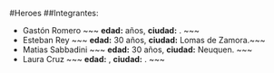 #Heroes
##Integrantes:
- Gastón Romero ~~~ **edad:**  años, **ciudad:** . ~~~
- Esteban Rey ~~~ **edad:** 30 años, **ciudad:** Lomas de Zamora.~~~
- Matias Sabbadini ~~~ **edad:** 30 años, **ciudad:** Neuquen. ~~~
- Laura Cruz ~~~ **edad:**  , **ciudad:** . ~~~
